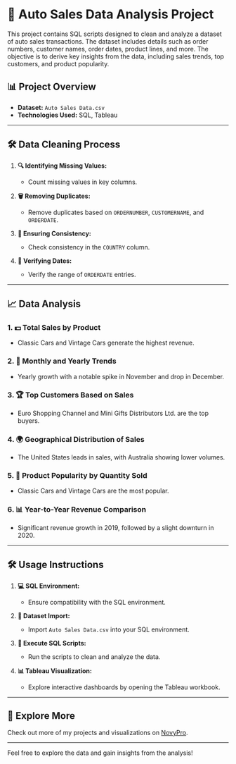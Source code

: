 # 🚗 Auto Sales Data Analysis Project

This project contains SQL scripts designed to clean and analyze a dataset of auto sales transactions. The dataset includes details such as order numbers, customer names, order dates, product lines, and more. The objective is to derive key insights from the data, including sales trends, top customers, and product popularity.

## 📊 Project Overview

- **Dataset:** `Auto Sales Data.csv`
- **Technologies Used:** SQL, Tableau

---

## 🛠️ Data Cleaning Process

1. **🔍 Identifying Missing Values:**  
   - Count missing values in key columns.
   
2. **🗑️ Removing Duplicates:**  
   - Remove duplicates based on `ORDERNUMBER`, `CUSTOMERNAME`, and `ORDERDATE`.
   
3. **🔄 Ensuring Consistency:**  
   - Check consistency in the `COUNTRY` column.
   
4. **📅 Verifying Dates:**  
   - Verify the range of `ORDERDATE` entries.

---

## 📈 Data Analysis

### 1. **💵 Total Sales by Product**
   - Classic Cars and Vintage Cars generate the highest revenue.

### 2. **📅 Monthly and Yearly Trends**
   - Yearly growth with a notable spike in November and drop in December.

### 3. **🏆 Top Customers Based on Sales**
   - Euro Shopping Channel and Mini Gifts Distributors Ltd. are the top buyers.

### 4. **🌍 Geographical Distribution of Sales**
   - The United States leads in sales, with Australia showing lower volumes.

### 5. **🚗 Product Popularity by Quantity Sold**
   - Classic Cars and Vintage Cars are the most popular.

### 6. **📊 Year-to-Year Revenue Comparison**
   - Significant revenue growth in 2019, followed by a slight downturn in 2020.

---

## 🛠️ Usage Instructions

1. **💻 SQL Environment:**  
   - Ensure compatibility with the SQL environment.
   
2. **📂 Dataset Import:**  
   - Import `Auto Sales Data.csv` into your SQL environment.
   
3. **📝 Execute SQL Scripts:**  
   - Run the scripts to clean and analyze the data.
   
4. **📊 Tableau Visualization:**  
   - Explore interactive dashboards by opening the Tableau workbook.

---

## 🔗 Explore More

Check out more of my projects and visualizations on [NovyPro](https://project.novypro.com/lJeUiW).

---

Feel free to explore the data and gain insights from the analysis!
